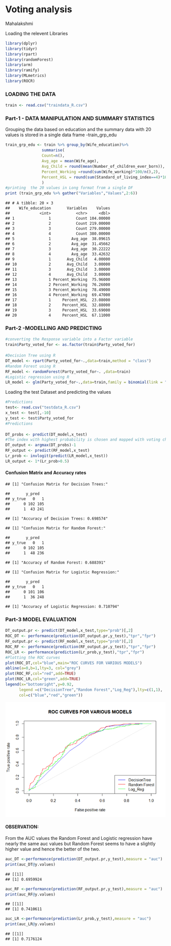 # Voting analysis
Mahalakshmi  



Loading the relevent Libraries


```r
library(dplyr)
library(tidyr)
library(rpart)
library(randomForest)
library(arm)
library(ramify)
library(MLmetrics)
library(ROCR)
```

### LOADING THE DATA 


```r
train <- read.csv("traindata_R.csv")
```

### Part-1 - DATA MANIPULATION AND SUMMARY STATISTICS
Grouping the data based on education and the summary data  with 20 values  is stored in a single data frame -train_grp_edu 


```r
train_grp_edu <- train %>% group_by(Wife_education)%>%
                summarise(
                Count=n(),
                Avg_age = mean(Wife_age),
                Avg_Child = round(mean(Number_of_children_ever_born)),
                Percent_Working =round(sum(Wife_working)*100/n(),2),
                Percent_HSL = round(sum(Standard_of_living_index==4)*100/n(),2)
                )
#printing  the 20 values in Long format from a single DF
print (train_grp_edu %>% gather("Variables","Values",2:6))
```

```
## # A tibble: 20 × 3
##    Wife_education       Variables    Values
##             <int>           <chr>     <dbl>
## 1               1           Count 104.00000
## 2               2           Count 219.00000
## 3               3           Count 279.00000
## 4               4           Count 380.00000
## 5               1         Avg_age  38.09615
## 6               2         Avg_age  31.45662
## 7               3         Avg_age  30.22222
## 8               4         Avg_age  33.42632
## 9               1       Avg_Child   4.00000
## 10              2       Avg_Child   3.00000
## 11              3       Avg_Child   3.00000
## 12              4       Avg_Child   3.00000
## 13              1 Percent_Working  75.96000
## 14              2 Percent_Working  76.26000
## 15              3 Percent_Working  78.49000
## 16              4 Percent_Working  69.47000
## 17              1     Percent_HSL  23.08000
## 18              2     Percent_HSL  32.88000
## 19              3     Percent_HSL  33.69000
## 20              4     Percent_HSL  67.11000
```

### Part-2 -MODELLING AND PREDICTING


```r
#converting the Response variable into a Factor variable
train$Party_voted_for <- as.factor(train$Party_voted_for)

#Decision Tree using R
DT_model <- rpart(Party_voted_for~.,data=train,method = "class")
#Random Forest using R
RF_model <- randomForest(Party_voted_for~. ,data=train)
#Logistic regression using R
LR_model <- glm(Party_voted_for~.,data=train,family = binomial(link = "logit"))
```

Loading the test Dataset and predicting the values


```r
#Predictions
test<- read.csv("testdata_R.csv")
x_test <- test[,-10]
y_test <- test$Party_voted_for
#Predictions 

DT_probs <- predict(DT_model,x_test)
#The index with highest probability is chosen and mapped with voting choice
DT_output <- argmax(DT_probs)-1
RF_output <- predict(RF_model,x_test)
Lr_prob <- invlogit(predict(LR_model,x_test))
LR_output <- 1*(Lr_prob>0.5)
```

#### Confusion Matrix and Accuracy rates


```
## [1] "Confusion Matrix for Decision Trees:"
```

```
##       y_pred
## y_true   0   1
##      0 102 105
##      1  43 241
```

```
## [1] "Accuracy of Decision Trees: 0.698574"
```



```
## [1] "Confusion Matrix for Random Forest:"
```

```
##       y_pred
## y_true   0   1
##      0 102 105
##      1  48 236
```

```
## [1] "Accuracy of Random Forest: 0.688391"
```



```
## [1] "Confusion Matrix for Logistic Regression:"
```

```
##       y_pred
## y_true   0   1
##      0 101 106
##      1  36 248
```

```
## [1] "Accuracy of Logistic Regression: 0.710794"
```

### Part-3 MODEL EVALUATION


```r
DT_output.pr <- predict(DT_model,x_test,type="prob")[,2]
ROC_DT <- performance(prediction(DT_output.pr,y_test),"tpr","fpr")
RF_output.pr <- predict(RF_model,x_test,type="prob")[,2]
ROC_RF <- performance(prediction(RF_output.pr,y_test),"tpr","fpr")
ROC_LR <- performance(prediction(Lr_prob,y_test),"tpr","fpr")
#Plotting the ROC curves
plot(ROC_DT,col="blue",main="ROC CURVES FOR VARIOUS MODELS")
abline(a=0,b=1,lty=3, col="grey")
plot(ROC_RF,col="red",add=TRUE)
plot(ROC_LR,col="green",add=TRUE)
legend(x="bottomright",y=0.92,
      legend =c("DecisionTree","Random Forest","Log_Reg"),lty=c(1,1),
      col=c("blue","red","green"))
```

![](Voting_analysis_files/figure-html/ROCPLOTTING-1.png)<!-- -->


#### OBSERVATION:
From the AUC values the Random Forest and Logistic regression have nearly the 
same auc values but Random Forest seems to have a slightly higher value and 
hence the better of the two.


```r
auc_DT <-performance(prediction(DT_output.pr,y_test),measure = "auc")
print(auc_DT@y.values)
```

```
## [[1]]
## [1] 0.6959924
```

```r
auc_RF <-performance(prediction(RF_output.pr,y_test),measure = "auc")
print(auc_RF@y.values)
```

```
## [[1]]
## [1] 0.7410611
```

```r
auc_LR <-performance(prediction(Lr_prob,y_test),measure = "auc")
print(auc_LR@y.values)
```

```
## [[1]]
## [1] 0.7176124
```

